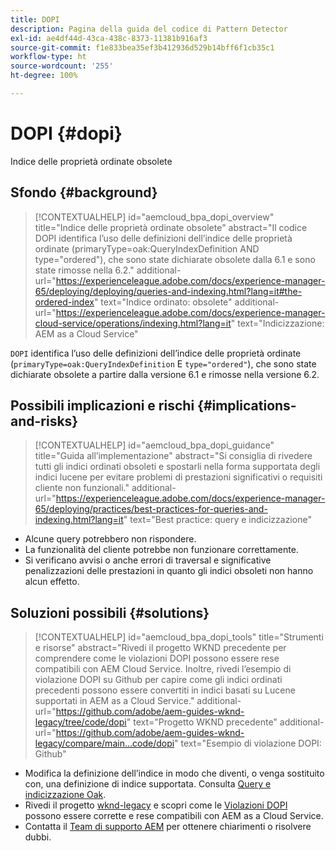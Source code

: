 ```yaml
---
title: DOPI
description: Pagina della guida del codice di Pattern Detector
exl-id: ae4df44d-43ca-438c-8373-11381b916af3
source-git-commit: f1e833bea35ef3b412936d529b14bff6f1cb35c1
workflow-type: ht
source-wordcount: '255'
ht-degree: 100%

---
```


# DOPI {#dopi}

Indice delle proprietà ordinate obsolete

## Sfondo {#background}

>[!CONTEXTUALHELP]
>id="aemcloud_bpa_dopi_overview"
>title="Indice delle proprietà ordinate obsolete"
>abstract="Il codice DOPI identifica l’uso delle definizioni dell’indice delle proprietà ordinate (primaryType=oak:QueryIndexDefinition AND type=&quot;ordered&quot;), che sono state dichiarate obsolete dalla 6.1 e sono state rimosse nella 6.2."
>additional-url="https://experienceleague.adobe.com/docs/experience-manager-65/deploying/deploying/queries-and-indexing.html?lang=it#the-ordered-index" text="Indice ordinato: obsolete"
>additional-url="https://experienceleague.adobe.com/docs/experience-manager-cloud-service/operations/indexing.html?lang=it" text="Indicizzazione: AEM as a Cloud Service"

`DOPI` identifica l’uso delle definizioni dell’indice delle proprietà ordinate (`primaryType=oak:QueryIndexDefinition` E `type="ordered"`), che sono state dichiarate obsolete a partire dalla versione 6.1 e rimosse nella versione 6.2.

## Possibili implicazioni e rischi {#implications-and-risks}

>[!CONTEXTUALHELP]
>id="aemcloud_bpa_dopi_guidance"
>title="Guida all’implementazione"
>abstract="Si consiglia di rivedere tutti gli indici ordinati obsoleti e spostarli nella forma supportata degli indici lucene per evitare problemi di prestazioni significativi o requisiti cliente non funzionali."
>additional-url="https://experienceleague.adobe.com/docs/experience-manager-65/deploying/practices/best-practices-for-queries-and-indexing.html?lang=it" text="Best practice: query e indicizzazione"

* Alcune query potrebbero non rispondere.
* La funzionalità del cliente potrebbe non funzionare correttamente.
* Si verificano avvisi o anche errori di traversal e significative penalizzazioni delle prestazioni in quanto gli indici obsoleti non hanno alcun effetto.

## Soluzioni possibili {#solutions}

>[!CONTEXTUALHELP]
>id="aemcloud_bpa_dopi_tools"
>title="Strumenti e risorse"
>abstract="Rivedi il progetto WKND precedente per comprendere come le violazioni DOPI possono essere rese compatibili con AEM Cloud Service. Inoltre, rivedi l’esempio di violazione DOPI su Github per capire come gli indici ordinati precedenti possono essere convertiti in indici basati su Lucene supportati in AEM as a Cloud Service."
>additional-url="https://github.com/adobe/aem-guides-wknd-legacy/tree/code/dopi" text="Progetto WKND precedente"
>additional-url="https://github.com/adobe/aem-guides-wknd-legacy/compare/main...code/dopi" text="Esempio di violazione DOPI: Github"

* Modifica la definizione dell’indice in modo che diventi, o venga sostituito con, una definizione di indice supportata. Consulta [Query e indicizzazione Oak](https://experienceleague.adobe.com/docs/experience-manager-65/deploying/deploying/queries-and-indexing.html?lang=it).
* Rivedi il progetto [wknd-legacy](https://github.com/adobe/aem-guides-wknd-legacy/tree/code/dopi) e scopri come le [Violazioni DOPI](https://github.com/adobe/aem-guides-wknd-legacy/compare/main...code/dopi) possono essere corrette e rese compatibili con AEM as a Cloud Service.
* Contatta il [Team di supporto AEM](https://helpx.adobe.com/it/enterprise/using/support-for-experience-cloud.html) per ottenere chiarimenti o risolvere dubbi.
